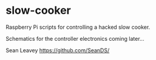 slow-cooker
===========

Raspberry Pi scripts for controlling a hacked slow cooker.

Schematics for the controller electronics coming later...


Sean Leavey
https://github.com/SeanDS/
